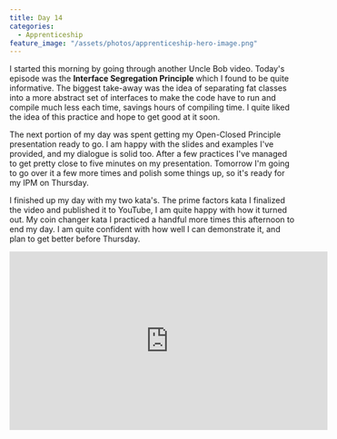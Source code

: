 ```yaml
---
title: Day 14
categories:
  - Apprenticeship
feature_image: "/assets/photos/apprenticeship-hero-image.png"
---
```


I started this morning by going through another Uncle Bob video. Today's episode was the **Interface Segregation
Principle** which I found to be quite informative. The biggest take-away was the idea of separating fat classes into
a more abstract set of interfaces to make the code have to run and compile much less each time, savings hours of
compiling time. I quite liked the idea of this practice and hope to get good at it soon.

The next portion of my day was spent getting my Open-Closed Principle presentation ready to go. I am happy with
the slides and examples I've provided, and my dialogue is solid too. After a few practices I've managed to get
pretty close to five minutes on my presentation. Tomorrow I'm going to go over it a few more times and polish some
things up, so it's ready for my IPM on Thursday.

I finished up my day with my two kata's. The prime factors kata I finalized the video and published it to YouTube,
I am quite happy with how it turned out. My coin changer kata I practiced a handful more times this afternoon to
end my day. I am quite confident with how well I can demonstrate it, and plan to get better before Thursday.


<div style="text-align: center">
<iframe width="560" height="315" src="https://www.youtube.com/embed/Zy6fChIvDSY?si=ttwuh8_7PiBwH3AB" title="YouTube video player" frameborder="0" allow="accelerometer; autoplay; clipboard-write; encrypted-media; gyroscope; picture-in-picture; web-share" allowfullscreen></iframe>
</div>